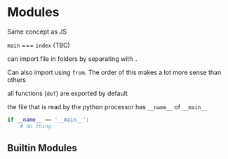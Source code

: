 # Modules

Same concept as JS

`main` === `index` (TBC)

can import file in folders by separating with `.`

Can also import using `from`. The order of this makes a lot more sense than others

all functions (`def`) are exported by default

the file that is read by the python processor has `__name__` of `__main__`

```py
if __name__ == '__main__':
    # do thing
```

## Builtin Modules


